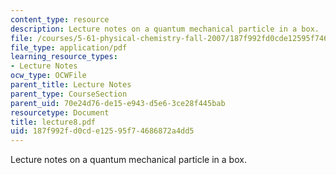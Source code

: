 ```yaml
---
content_type: resource
description: Lecture notes on a quantum mechanical particle in a box.
file: /courses/5-61-physical-chemistry-fall-2007/187f992fd0cde12595f74686872a4dd5_lecture8.pdf
file_type: application/pdf
learning_resource_types:
- Lecture Notes
ocw_type: OCWFile
parent_title: Lecture Notes
parent_type: CourseSection
parent_uid: 70e24d76-de15-e943-d5e6-3ce28f445bab
resourcetype: Document
title: lecture8.pdf
uid: 187f992f-d0cd-e125-95f7-4686872a4dd5
---
```

Lecture notes on a quantum mechanical particle in a box.

